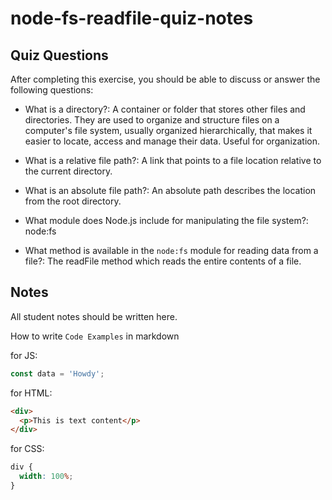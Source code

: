 # node-fs-readfile-quiz-notes

## Quiz Questions

After completing this exercise, you should be able to discuss or answer the following questions:

- What is a directory?: A container or folder that stores other files and directories. They are used to organize and structure files on a computer's file system, usually organized hierarchically, that makes it easier to locate, access and manage their data. Useful for organization.

- What is a relative file path?: A link that points to a file location relative to the current directory.

- What is an absolute file path?: An absolute path describes the location from the root directory.

- What module does Node.js include for manipulating the file system?: node:fs

- What method is available in the `node:fs` module for reading data from a file?: The readFile method which reads the entire contents of a file.

## Notes

All student notes should be written here.

How to write `Code Examples` in markdown

for JS:

```javascript
const data = 'Howdy';
```

for HTML:

```html
<div>
  <p>This is text content</p>
</div>
```

for CSS:

```css
div {
  width: 100%;
}
```
